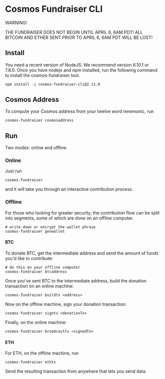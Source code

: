 # Cosmos Fundraiser CLI

WARNING!

THE FUNDRAISER DOES NOT BEGIN UNTIL APRIL 6, 6AM PDT!
ALL BITCOIN AND ETHER SENT PRIOR TO APRIL 6, 6AM PDT WILL BE LOST!

## Install

You need a recent version of NodeJS. We recommend version 6.10.1 or 7.8.0.  Once you have nodejs and npm installed, run the following command to install the cosmos-fundraiser tool.

```bash
npm install -g cosmos-fundraiser-cli@2.11.0
```

## Cosmos Address

To compute your Cosmos address from your twelve word mnemonic, run

```bash
cosmos-fundraiser cosmosaddress
```

## Run

Two modes: online and offline.

### Online

Just run

```
cosmos-fundraiser
```

and it will take you through an interactive contribution process.


### Offline

For those who looking for greater security, the contribution flow can be split into segments, some of which are done on an offline computer.

```
# write down or encrypt the wallet phrase
cosmos-fundraiser genwallet
```

#### BTC

To donate BTC, get the intermediate address and send the amount of funds you'd like to contribute:
```
# do this on your offline computer
cosmos-fundraiser btcaddress
```

Once you've sent BTC to the intermediate address, build the donation transaction on an online machine:
```
cosmos-fundraiser buildtx <address>
```

Now on the offline machine, sign your donation transaction:
```
cosmos-fundraiser signtx <donationTx>
```

Finally, on the online machine:
```
cosmos-fundraiser broadcasttx <signedTx>
```

#### ETH

For ETH, on the offline machine, run

```
cosmos-fundraiser ethtx
```

Send the resulting transaction from anywhere that lets you send data.
